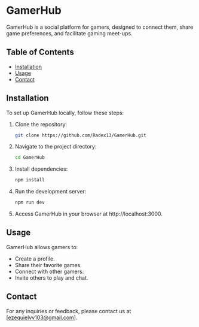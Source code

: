 # GamerHub

GamerHub is a social platform for gamers, designed to connect them, share game preferences, and facilitate gaming meet-ups.

## Table of Contents
- [Installation](#installation)
- [Usage](#usage)
- [Contact](#contact)

## Installation

To set up GamerHub locally, follow these steps:

1. Clone the repository:

   ```bash
   git clone https://github.com/Radex13/GamerHub.git

2. Navigate to the project directory:
   ```bash
   cd GamerHub

4. Install dependencies:
   ```bash
   npm install

6. Run the development server:
   ```bash
   npm run dev

8. Access GamerHub in your browser at http://localhost:3000.

## Usage

GamerHub allows gamers to:

* Create a profile.
* Share their favorite games.
* Connect with other gamers.
* Invite others to play and chat.


## Contact
For any inquiries or feedback, please contact us at [ezequielvv103@gmail.com].
